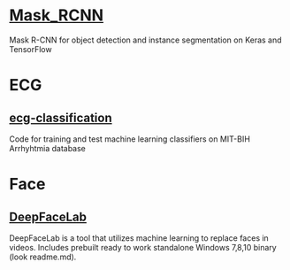 # [Mask_RCNN](https://github.com/matterport/Mask_RCNN)
Mask R-CNN for object detection and instance segmentation on Keras and TensorFlow

# ECG

## [ecg-classification](https://github.com/mondejar/ecg-classification)
Code for training and test machine learning classifiers on MIT-BIH Arrhyhtmia database

# Face

## [DeepFaceLab](https://github.com/iperov/DeepFaceLab)
DeepFaceLab is a tool that utilizes machine learning to replace faces in videos. Includes prebuilt ready to work standalone Windows 7,8,10 binary (look readme.md).
